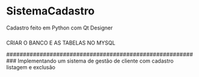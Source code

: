 # SistemaCadastro
Cadastro feito em Python com Qt Designer

#####
CRIAR O BANCO E AS TABELAS NO MYSQL

###########################################################
Implementando um sistema de gestão de cliente com cadastro listagem e exclusão